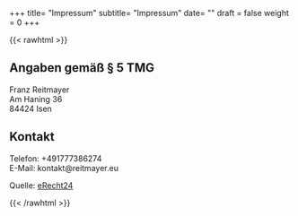 +++
title= "Impressum" 
subtitle= "Impressum"
date= ""
draft = false
weight = 0
+++

{{< rawhtml >}}


<h2>Angaben gem&auml;&szlig; &sect; 5 TMG</h2>
<p>Franz Reitmayer<br />
Am Haning 36<br />
84424 Isen</p>

<h2>Kontakt</h2>
<p>Telefon: +491777386274<br />
E-Mail: kontakt@reitmayer.eu</p>

<p>Quelle: <a href="https://www.e-recht24.de">eRecht24</a></p>
{{< /rawhtml >}}